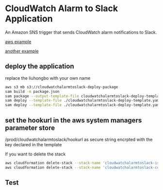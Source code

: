 # CloudWatch Alarm to Slack Application

An Amazon SNS trigger that sends CloudWatch alarm notifications to Slack.

[aws example](https://github.com/awslabs/serverless-application-model/tree/master/examples/apps/cloudwatch-alarm-to-slack)

[another example](https://github.com/assertible/lambda-cloudwatch-slack)

## deploy the application
replace the liuhongbo with your own name
```bash
aws s3 mb s3://cloudwatchalarmtoslack-deploy-package
sam build -m package.json
sam package --output-template-file cloudwatchalarmtoslack-deploy-template.yaml --s3-bucket 'cloudwatchalarmtoslack-deploy-package'
sam deploy --template-file ./cloudwatchalarmtoslack-deploy-template.yaml --stack-name cloudwatchalarmtoslack-istrada --capabilities CAPABILITY_NAMED_IAM --parameter-overrides SlackChannelParameter=istrada-devops ProductNameParameter=istrada UsernameParameter=liuhongbo EnvironmentParameter=prod
sam deploy --template-file ./cloudwatchalarmtoslack-deploy-template.yaml --stack-name cloudwatchalarmtoslack-concretego --capabilities CAPABILITY_NAMED_IAM --parameter-overrides SlackChannelParameter=concretego-devops ProductNameParameter=concretego UsernameParameter=liuhongbo EnvironmentParameter=prod
```


## set the hookurl in the aws system managers parameter store 
/prod/cloudwatchalarmtoslack/hookurl
as secure string encrpted with the key declared in the template


If you want to delete the stack

```bash
aws cloudformation delete-stack --stack-name 'cloudwatchalarmtoslack-istrada'
aws cloudformation delete-stack --stack-name 'cloudwatchalarmtoslack-concretego'
```

## Test


